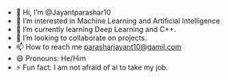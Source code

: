 - 👋 Hi, I’m @Jayantparashar10
- 👀 I’m interested in Machine Learning and Artificial Intelligence 
- 🌱 I’m currently learning Deep Learning and C++.
- 💞️ I’m looking to collaborate on projects.
- 📫 How to reach me parasharjayant10@gamil.com
- 😄 Pronouns: He/Him
- ⚡ Fun fact: I am not afraid of ai to take my job.

<!---
Jayantparashar10/Jayantparashar10 is a ✨ special ✨ repository because its `README.md` (this file) appears on your GitHub profile.
You can click the Preview link to take a look at your changes.
--->
